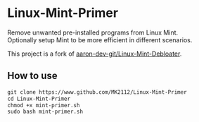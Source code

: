 # Linux-Mint-Primer
Remove unwanted pre-installed programs from Linux Mint.<br>
Optionally setup Mint to be more efficient in different scenarios.

This project is a fork of [aaron-dev-git/Linux-Mint-Debloater](https://github.com/aaron-dev-git/Linux-Mint-Debloater).

## How to use
```txt
git clone https://www.github.com/MK2112/Linux-Mint-Primer
cd Linux-Mint-Primer
chmod +x mint-primer.sh
sudo bash mint-primer.sh
```
